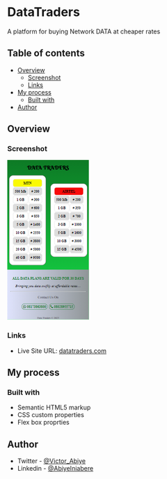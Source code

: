 # DataTraders
A platform for buying  Network DATA at cheaper rates

## Table of contents

- [Overview](#overview)
  - [Screenshot](#screenshot)
  - [Links](#links)
- [My process](#my-process)
  - [Built with](#built-with)
- [Author](#author)

## Overview

### Screenshot

![](images/DataTraders.png)

### Links

- Live Site URL: [datatraders.com](https://datatraders.vercel.app)

## My process

### Built with

- Semantic HTML5 markup
- CSS custom properties
- Flex box proprties

## Author

- Twitter - [@Victor_Abiye](https://www.twitter.com/vicktuur_)
- Linkedin - [@AbiyeIniabere](https://wwww.linkedin.com/in/abiye-iniabere-6715391b3)

